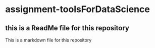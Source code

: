 # assignment-toolsForDataScience

## this is a ReadMe file for this repository

This is a markdown file for this repository
